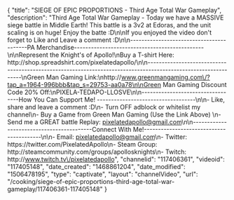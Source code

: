 {
    "title": "SIEGE OF EPIC PROPORTIONS - Third Age Total War Gameplay",
    "description": "Third Age Total War Gameplay - Today we have a MASSIVE siege battle in Middle Earth!  This battle is a 3v2 at Edoras, and the unit scaling is on huge!  Enjoy the batte :D\n\nIf you enjoyed the video don't forget to Like and Leave a comment :D\n\n-----------------------------------------PA Merchandise----------------------------------------------\n\nRepresent the Knight's of Apollo!\nBuy a T-shirt Here: http:\/\/shop.spreadshirt.com\/pixelatedapollo\/\n\n---------------------------------------------------------------------------------------------------------------\nGreen Man Gaming Link:\nhttp:\/\/www.greenmangaming.com\/?tap_a=1964-996bbb&tap_s=29753-aa0a78\n\nGreen Man Gaming Discount Code 20% Off:\nPIXELA-TEDAPO-LLOSVE\n\n----------------------------------How You Can Support Me! -----------------------------------\n\n- Like, share and leave a comment :D\n- Turn OFF adblock or whitelist my channel\n- Buy a Game from Green Man Gaming (Use the Link Above) \n- Send me a GREAT battle Replay: pixelatedapollo@gmail.com\n\n------------------------------------------Connect With Me!-----------------------------------------\n\n- Email: pixelatedapollo@gmail.com\n- Twitter: https:\/\/twitter.com\/PixelatedApollo\n- Steam Group:  http:\/\/steamcommunity.com\/groups\/apollosknights\n- Twitch: http:\/\/www.twitch.tv\/pixelatedapollo",
    "channelid": "117406361",
    "videoid": "117405148",
    "date_created": "1468861204",
    "date_modified": "1506478195",
    "type": "captivate",
    "layout": "channelVideo",
    "url": "\/cooking\/siege-of-epic-proportions-third-age-total-war-gameplay\/117406361-117405148"
}